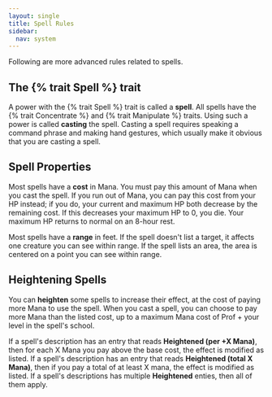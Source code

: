 ```yaml
---
layout: single
title: Spell Rules
sidebar:
  nav: system
---
```


Following are more advanced rules related to spells.

## The {% trait Spell %} trait

A power with the {% trait Spell %} trait is called a **spell**. All spells have the {% trait Concentrate %} and {% trait Manipulate %} traits. Using such a power is called **casting** the spell. Casting a spell requires speaking a command phrase and making hand gestures, which usually make it obvious that you are casting a spell.

## Spell Properties

Most spells have a **cost** in Mana. You must pay this amount of Mana when you cast the spell. If you run out of Mana, you can pay this cost from your HP instead; if you do, your current and maximum HP both decrease by the remaining cost. If this decreases your maximum HP to 0, you die. Your maximum HP returns to normal on an 8-hour rest.

Most spells have a **range** in feet. If the spell doesn't list a target, it affects one creature you can see within range. If the spell lists an area, the area is centered on a point you can see within range.

## Heightening Spells

You can **heighten** some spells to increase their effect, at the cost of paying more Mana to use the spell. When you cast a spell, you can choose to pay more Mana than the listed cost, up to a maximum Mana cost of Prof + your level in the spell's school.

If a spell's description has an entry that reads **Heightened (per +X Mana)**, then for each X Mana you pay above the base cost, the effect is modified as listed. If a spell's description has an entry that reads **Heightened (total X Mana)**, then if you pay a total of at least X mana, the effect is modified as listed. If a spell's descriptions has multiple **Heightened** enties, then all of them apply.
